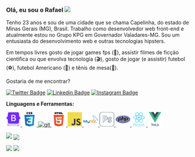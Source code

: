 ### Olá, eu sou o Rafael <img src="https://media.giphy.com/media/hvRJCLFzcasrR4ia7z/giphy.gif" width="25px">

<!--
**rafaelsantos12/rafaelsantos12** is a ✨ _special_ ✨ repository because its `README.md` (this file) appears on your GitHub profile.

Here are some ideas to get you started:

- 🔭 I’m currently working on ...
- 🌱 I’m currently learning ...
- 👯 I’m looking to collaborate on ...
- 🤔 I’m looking for help with ...
- 💬 Ask me about ...
- 📫 How to reach me: ...
- 😄 Pronouns: ...
- ⚡ Fun fact: ...
-->
Tenho 23 anos e sou de uma cidade que se chama Capelinha, do estado de Minas Gerais (MG), Brasil. Trabalho como desenvolvedor web front-end e atualmente estou no Grupo KPG em Governador Valadares-MG. Sou um entusiasta do desenvolvimento web e outras tecnologias hipsters.

Em tempos livres gosto de jogar games fps (👾),  assistir filmes de ficção cientifica ou que envolva tecnologia (🎬), gosto de jogar (e assistir) futebol (⚽️), futebol Americano (🏈) e tênis de mesa(🏓).

Gostaria de me encontrar?




[![Twitter Badge](https://img.shields.io/badge/-Twitter-1ca0f1?style=flat-square&labelColor=1ca0f1&logo=twitter&logoColor=white&link=https://twitter.com/rs12_official)](https://twitter.com/rs12_official)
[![Linkedin Badge](https://img.shields.io/badge/-LinkedIn-blue?style=flat-square&logo=Linkedin&logoColor=white&link=https://www.linkedin.com/in/rafael-ferreira-dos-santos-b8499a161/)](https://www.linkedin.com/in/rafael-ferreira-dos-santos-b8499a161/)
[![Instagram Badge](https://img.shields.io/badge/-Instagram-cc2366?style=flat-square&labelColor=cc2366&logo=instagram&logoColor=white&link=https://www.instagram.com/rafasantos.12/)](https://www.instagram.com/rafasantos.12/)

**Linguagens e Ferramentas:**  

<p align="left"> <a href="https://getbootstrap.com" target="_blank"> <img src="https://raw.githubusercontent.com/devicons/devicon/master/icons/bootstrap/bootstrap-plain-wordmark.svg" alt="bootstrap" width="40" height="40"/> </a> <a href="https://www.w3schools.com/css/" target="_blank"> <img src="https://raw.githubusercontent.com/devicons/devicon/master/icons/css3/css3-original-wordmark.svg" alt="css3" width="40" height="40"/> </a> <a href="https://git-scm.com/" target="_blank"> <img src="https://www.vectorlogo.zone/logos/git-scm/git-scm-icon.svg" alt="git" width="40" height="40"/> </a> <a href="https://www.w3.org/html/" target="_blank"> <img src="https://raw.githubusercontent.com/devicons/devicon/master/icons/html5/html5-original-wordmark.svg" alt="html5" width="40" height="40"/> </a> <a href="https://developer.mozilla.org/en-US/docs/Web/JavaScript" target="_blank"> <img src="https://raw.githubusercontent.com/devicons/devicon/master/icons/javascript/javascript-original.svg" alt="javascript" width="40" height="40"/> </a> <a href="https://www.mysql.com/" target="_blank"> <img src="https://raw.githubusercontent.com/devicons/devicon/master/icons/mysql/mysql-original-wordmark.svg" alt="mysql" width="40" height="40"/> </a> <a href="https://www.photoshop.com/en" target="_blank"> <img src="https://raw.githubusercontent.com/devicons/devicon/master/icons/photoshop/photoshop-line.svg" alt="photoshop" width="40" height="40"/> </a> <a href="https://www.php.net" target="_blank"> <img src="https://raw.githubusercontent.com/devicons/devicon/master/icons/php/php-original.svg" alt="php" width="40" height="40"/> </a> <a href="https://reactjs.org/" target="_blank"> <img src="https://raw.githubusercontent.com/devicons/devicon/master/icons/react/react-original-wordmark.svg" alt="react" width="40" height="40"/> </a> <a href="https://vuejs.org/" target="_blank"> <img src="https://raw.githubusercontent.com/devicons/devicon/master/icons/vuejs/vuejs-original-wordmark.svg" alt="vuejs" width="40" height="40"/> </a> </p>

   
<p>
<img height="180em" src="https://github-readme-stats.vercel.app/api?username=rafaelsantos12&show_icons=true&hide_border=true&&count_private=true&include_all_commits=true&theme=radical" />
<img align="center" src="https://github-readme-stats.vercel.app/api/top-langs/?username=rafaelsantos12&layout=compact&theme=radical" />
</p>

<p>
  <img height="180em" src="https://github-readme-stats.vercel.app/api?username=rafaelsantos12&show_icons=true&hide_border=true&&count_private=true&include_all_commits=true" />
  <img height="180em" src="https://github-readme-stats.vercel.app/api/top-langs/?username=rafaelsantos12&exclude_repo=KNN-Image-Classification&show_icons=true&hide_border=true&layout=compact&langs_count=8"/>
</p>


